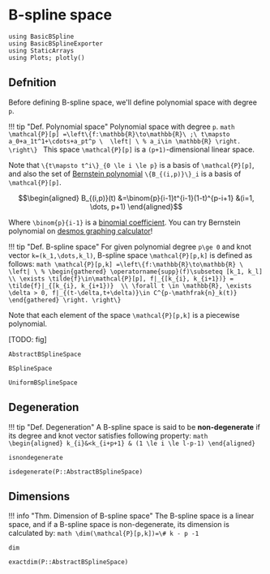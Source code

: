 # B-spline space

```@setup math
using BasicBSpline
using BasicBSplineExporter
using StaticArrays
using Plots; plotly()
```

## Defnition

Before defining B-spline space, we'll define polynomial space with degree ``p``.

!!! tip "Def.  Polynomial space"
    Polynomial space with degree ``p``.
    ```math
    \mathcal{P}[p]
    =\left\{f:\mathbb{R}\to\mathbb{R}\ ;\ t\mapsto a_0+a_1t^1+\cdots+a_pt^p \  \left| \ %
        a_i\in \mathbb{R}
        \right.
    \right\}
    ```
    This space ``\mathcal{P}[p]`` is a ``(p+1)``-dimensional linear space.

Note that ``\{t\mapsto t^i\}_{0 \le i \le p}`` is a basis of ``\mathcal{P}[p]``, and also the set of [Bernstein polynomial](https://en.wikipedia.org/wiki/Bernstein_polynomial) ``\{B_{(i,p)}\}_i`` is a basis of ``\mathcal{P}[p]``.

```math
\begin{aligned}
B_{(i,p)}(t)
&=\binom{p}{i-1}t^{i-1}(1-t)^{p-i+1}
&(i=1, \dots, p+1)
\end{aligned}
```

Where ``\binom{p}{i-1}`` is a [binomial coefficient](https://en.wikipedia.org/wiki/Binomial_coefficient).
You can try Bernstein polynomial on [desmos graphing calculator](https://www.desmos.com/calculator/yc2qe6j6re)!

!!! tip "Def.  B-spline space"
    For given polynomial degree ``p\ge 0`` and knot vector ``k=(k_1,\dots,k_l)``, B-spline space ``\mathcal{P}[p,k]`` is defined as follows:
    ```math
    \mathcal{P}[p,k]
    =\left\{f:\mathbb{R}\to\mathbb{R} \  \left| \ %
        \begin{gathered}
            \operatorname{supp}(f)\subseteq [k_1, k_l] \\
            \exists \tilde{f}\in\mathcal{P}[p], f|_{[k_{i}, k_{i+1})} = \tilde{f}|_{[k_{i}, k_{i+1})}  \\
            \forall t \in \mathbb{R}, \exists \delta > 0, f|_{(t-\delta,t+\delta)}\in C^{p-\mathfrak{n}_k(t)}
        \end{gathered} \right.
    \right\}
    ```

Note that each element of the space ``\mathcal{P}[p,k]`` is a piecewise polynomial.

[TODO: fig]

```@docs
AbstractBSplineSpace
```

```@docs
BSplineSpace
```

```@docs
UniformBSplineSpace
```

## Degeneration

!!! tip "Def.  Degeneration"
    A B-spline space is said to be **non-degenerate** if its degree and knot vector satisfies following property:
    ```math
    \begin{aligned}
    k_{i}&<k_{i+p+1} & (1 \le i \le l-p-1)
    \end{aligned}
    ```

```@docs
isnondegenerate
```

```@docs
isdegenerate(P::AbstractBSplineSpace)
```

## Dimensions

!!! info "Thm.  Dimension of B-spline space"
    The B-spline space is a linear space, and if a B-spline space is non-degenerate, its dimension is calculated by:
    ```math
    \dim(\mathcal{P}[p,k])=\# k - p -1
    ```

```@docs
dim
```

```@docs
exactdim(P::AbstractBSplineSpace)
```
